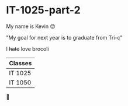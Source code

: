 # IT-1025-part-2
My name is Kevin :rage:

"My goal for next year is to graduate from Tri-c"

I ~~hate~~ love brocoli 


Classes |
------------ |
IT 1025 | 
IT 1050 | 

:tropical_fish:

